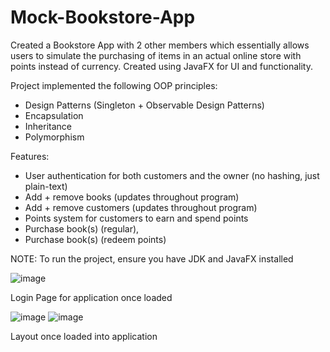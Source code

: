 # Mock-Bookstore-App
Created a Bookstore App with 2 other members which essentially allows users to simulate the purchasing of items in an actual online store with points instead of currency. Created using JavaFX for UI and functionality.

Project implemented the following OOP principles:
- Design Patterns (Singleton + Observable Design Patterns)
- Encapsulation
- Inheritance
- Polymorphism

Features:
- User authentication for both customers and the owner (no hashing, just plain-text)
- Add + remove books (updates throughout program)
- Add + remove customers (updates throughout program)
- Points system for customers to earn and spend points
- Purchase book(s) (regular), 
- Purchase book(s) (redeem points)

NOTE: To run the project, ensure you have JDK and JavaFX installed

![image](https://github.com/Tanishq797/Mock-Bookstore-App/assets/92274953/7364b458-50b1-4c12-899a-037f3415113a)

Login Page for application once loaded

![image](https://github.com/Tanishq797/Mock-Bookstore-App/assets/92274953/af39a391-44fc-4fac-9d2f-b15be69ca11c)
![image](https://github.com/Tanishq797/Mock-Bookstore-App/assets/92274953/492cfafa-fecf-4221-81ff-63b951d461f4)

Layout once loaded into application


